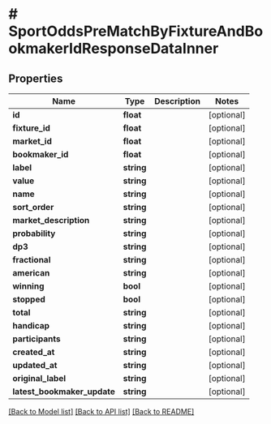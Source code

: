 # # SportOddsPreMatchByFixtureAndBookmakerIdResponseDataInner

## Properties

Name | Type | Description | Notes
------------ | ------------- | ------------- | -------------
**id** | **float** |  | [optional]
**fixture_id** | **float** |  | [optional]
**market_id** | **float** |  | [optional]
**bookmaker_id** | **float** |  | [optional]
**label** | **string** |  | [optional]
**value** | **string** |  | [optional]
**name** | **string** |  | [optional]
**sort_order** | **string** |  | [optional]
**market_description** | **string** |  | [optional]
**probability** | **string** |  | [optional]
**dp3** | **string** |  | [optional]
**fractional** | **string** |  | [optional]
**american** | **string** |  | [optional]
**winning** | **bool** |  | [optional]
**stopped** | **bool** |  | [optional]
**total** | **string** |  | [optional]
**handicap** | **string** |  | [optional]
**participants** | **string** |  | [optional]
**created_at** | **string** |  | [optional]
**updated_at** | **string** |  | [optional]
**original_label** | **string** |  | [optional]
**latest_bookmaker_update** | **string** |  | [optional]

[[Back to Model list]](../../README.md#models) [[Back to API list]](../../README.md#endpoints) [[Back to README]](../../README.md)
